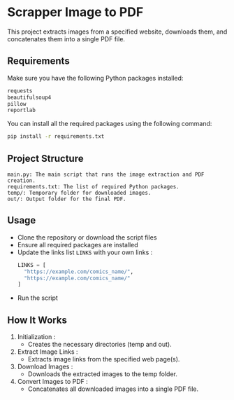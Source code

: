 # Scrapper Image to PDF

This project extracts images from a specified website, downloads them, and concatenates them into a single PDF file.

## Requirements

Make sure you have the following Python packages installed:
```makefile
requests
beautifulsoup4
pillow
reportlab
```

You can install all the required packages using the following command:
```bash
pip install -r requirements.txt
```

## Project Structure
```
main.py: The main script that runs the image extraction and PDF creation.
requirements.txt: The list of required Python packages.
temp/: Temporary folder for downloaded images.
out/: Output folder for the final PDF.
```

## Usage
- Clone the repository or download the script files
- Ensure all required packages are installed
- Update the links list `LINKS` with your own links :
  ```python
  LINKS = [
    "https://example.com/comics_name/",
    "https://example.com/comics_name/"
  ]
  ```
- Run the script


## How It Works
1. Initialization :
   - Creates the necessary directories (temp and out).
2. Extract Image Links :
   - Extracts image links from the specified web page(s).
3. Download Images :
    - Downloads the extracted images to the temp folder.
4. Convert Images to PDF :
    - Concatenates all downloaded images into a single PDF file.